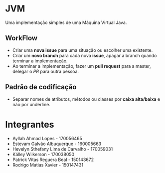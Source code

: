 # JVM
Uma implementação simples de uma Máquina Virtual Java.

## WorkFlow
* Criar uma **nova issue** para uma situação ou escolher uma existente.
* Criar um **novo branch** para cada nova **issue**, apagar a branch quando terminar a implementação.
* Ao terminar a implementação, fazer um **pull request** para a master, delegar o *PR* para outra pessoa.

## Padrão de codificação
* Separar nomes de atributos, métodos ou classes por **caixa alta/baixa** e não por underline.

# Integrantes
* Ayllah Ahmad Lopes - 170056465
* Estevam Galvão Albuquerque - 160005663
* Hevelyn Sthefany Lima de Carvalho  - 170059031
* Kálley Wilkerson - 170038050
* Patrick Vitas Reguera Beal - 150143672
* Rodrigo Matias Xavier - 150147431
